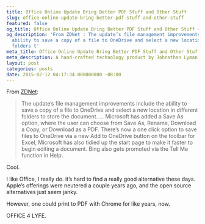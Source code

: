 ```yaml
---
title: Office Online Update Bring Better PDF Stuff and Other Stuff
slug: office-online-update-bring-better-pdf-stuff-and-other-stuff
featured: false
og_title: Office Online Update Bring Better PDF Stuff and Other Stuff – Johnathan.org
og_description: 'From ZDNet : The update’s file management improvements include the
  ability to save a copy of a file to OneDrive and select a new location in different
  folders t'
meta_title: Office Online Update Bring Better PDF Stuff and Other Stuff – Johnathan.org
meta_description: A hand-crafted technology product by Johnathan Lyman
layout: post
categories: posts
date: 2015-02-12 04:17:34.000000000 -08:00
---
```


From [ZDNet](http://www.zdnet.com/article/microsofts-office-online-update-improves-onedrive-saving-pdf-printing/):

>  The update’s file management improvements include the ability to save a copy of a file to OneDrive and select a new location in different folders to store the document. … Microsoft has added a Save As option, where the user can choose from Save As, Rename, Download a Copy, or Download as a PDF.
> There’s now a one click option to save files to OneDrive via a new Add to OneDrive button on the toolbar for Excel,
>  Microsoft has also tidied up the start page to make it faster to begin editing a document.
> Bing also gets promoted via the Tell Me function in Help.

Cool.

I like Office, I really do. it’s hard to find a really good alternative these days. Apple’s offerings were neutered a couple years ago, and the open source alternatives just seem janky.

However, one could print to PDF with Chrome for like years, now.

OFFICE 4 LYFE.

